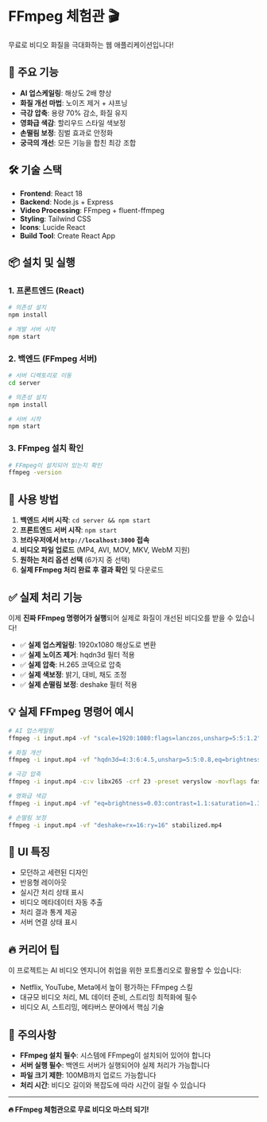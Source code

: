 # FFmpeg 체험관 🎬

무료로 비디오 화질을 극대화하는 웹 애플리케이션입니다!

## 🚀 주요 기능

- **AI 업스케일링**: 해상도 2배 향상
- **화질 개선 마법**: 노이즈 제거 + 샤프닝
- **극강 압축**: 용량 70% 감소, 화질 유지
- **영화급 색감**: 할리우드 스타일 색보정
- **손떨림 보정**: 짐벌 효과로 안정화
- **궁극의 개선**: 모든 기능을 합친 최강 조합

## 🛠️ 기술 스택

- **Frontend**: React 18
- **Backend**: Node.js + Express
- **Video Processing**: FFmpeg + fluent-ffmpeg
- **Styling**: Tailwind CSS
- **Icons**: Lucide React
- **Build Tool**: Create React App

## 📦 설치 및 실행

### 1. 프론트엔드 (React)
```bash
# 의존성 설치
npm install

# 개발 서버 시작
npm start
```

### 2. 백엔드 (FFmpeg 서버)
```bash
# 서버 디렉토리로 이동
cd server

# 의존성 설치
npm install

# 서버 시작
npm start
```

### 3. FFmpeg 설치 확인
```bash
# FFmpeg이 설치되어 있는지 확인
ffmpeg -version
```

## 🎯 사용 방법

1. **백엔드 서버 시작**: `cd server && npm start`
2. **프론트엔드 서버 시작**: `npm start`
3. **브라우저에서 `http://localhost:3000` 접속**
4. **비디오 파일 업로드** (MP4, AVI, MOV, MKV, WebM 지원)
5. **원하는 처리 옵션 선택** (6가지 중 선택)
6. **실제 FFmpeg 처리 완료 후 결과 확인** 및 다운로드

## ✅ 실제 처리 기능

이제 **진짜 FFmpeg 명령어가 실행**되어 실제로 화질이 개선된 비디오를 받을 수 있습니다!

- ✅ **실제 업스케일링**: 1920x1080 해상도로 변환
- ✅ **실제 노이즈 제거**: hqdn3d 필터 적용
- ✅ **실제 압축**: H.265 코덱으로 압축
- ✅ **실제 색보정**: 밝기, 대비, 채도 조정
- ✅ **실제 손떨림 보정**: deshake 필터 적용

## 💡 실제 FFmpeg 명령어 예시

```bash
# AI 업스케일링
ffmpeg -i input.mp4 -vf "scale=1920:1080:flags=lanczos,unsharp=5:5:1.2" -c:v libx264 -crf 16 upscaled.mp4

# 화질 개선
ffmpeg -i input.mp4 -vf "hqdn3d=4:3:6:4.5,unsharp=5:5:0.8,eq=brightness=0.02:contrast=1.1" enhanced.mp4

# 극강 압축
ffmpeg -i input.mp4 -c:v libx265 -crf 23 -preset veryslow -movflags faststart compressed.mp4

# 영화급 색감
ffmpeg -i input.mp4 -vf "eq=brightness=0.03:contrast=1.1:saturation=1.3:gamma=0.9" cinematic.mp4

# 손떨림 보정
ffmpeg -i input.mp4 -vf "deshake=rx=16:ry=16" stabilized.mp4
```

## 🎨 UI 특징

- 모던하고 세련된 디자인
- 반응형 레이아웃
- 실시간 처리 상태 표시
- 비디오 메타데이터 자동 추출
- 처리 결과 통계 제공
- 서버 연결 상태 표시

## 🔥 커리어 팁

이 프로젝트는 AI 비디오 엔지니어 취업을 위한 포트폴리오로 활용할 수 있습니다:

- Netflix, YouTube, Meta에서 높이 평가하는 FFmpeg 스킬
- 대규모 비디오 처리, ML 데이터 준비, 스트리밍 최적화에 필수
- 비디오 AI, 스트리밍, 메타버스 분야에서 핵심 기술

## 🚨 주의사항

- **FFmpeg 설치 필수**: 시스템에 FFmpeg이 설치되어 있어야 합니다
- **서버 실행 필수**: 백엔드 서버가 실행되어야 실제 처리가 가능합니다
- **파일 크기 제한**: 100MB까지 업로드 가능합니다
- **처리 시간**: 비디오 길이와 복잡도에 따라 시간이 걸릴 수 있습니다

---

**🔥 FFmpeg 체험관으로 무료 비디오 마스터 되기!**